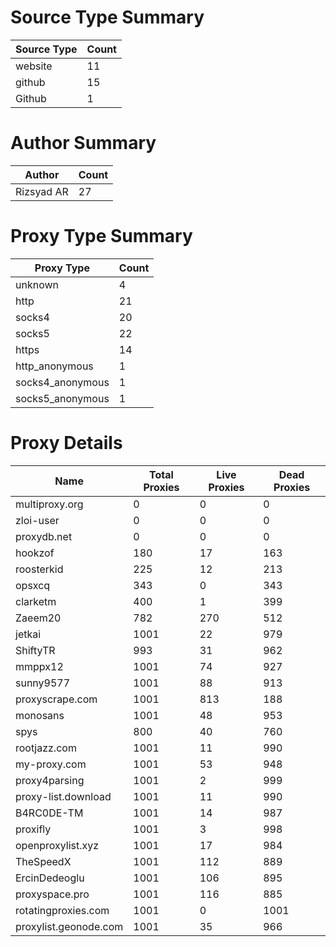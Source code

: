 # Source Type Summary

| Source Type | Count |
|-------------|-------|
| website | 11 |
| github | 15 |
| Github | 1 |


# Author Summary

| Author | Count |
|--------|-------|
| Rizsyad AR | 27 |


# Proxy Type Summary

| Proxy Type | Count |
|------------|-------|
| unknown | 4 |
| http | 21 |
| socks4 | 20 |
| socks5 | 22 |
| https | 14 |
| http_anonymous | 1 |
| socks4_anonymous | 1 |
| socks5_anonymous | 1 |


# Proxy Details

| Name | Total Proxies | Live Proxies | Dead Proxies |
|------|---------------|--------------|---------------|
| multiproxy.org | 0 | 0 | 0 |
| zloi-user | 0 | 0 | 0 |
| proxydb.net | 0 | 0 | 0 |
| hookzof | 180 | 17 | 163 |
| roosterkid | 225 | 12 | 213 |
| opsxcq | 343 | 0 | 343 |
| clarketm | 400 | 1 | 399 |
| Zaeem20 | 782 | 270 | 512 |
| jetkai | 1001 | 22 | 979 |
| ShiftyTR | 993 | 31 | 962 |
| mmppx12 | 1001 | 74 | 927 |
| sunny9577 | 1001 | 88 | 913 |
| proxyscrape.com | 1001 | 813 | 188 |
| monosans | 1001 | 48 | 953 |
| spys | 800 | 40 | 760 |
| rootjazz.com | 1001 | 11 | 990 |
| my-proxy.com | 1001 | 53 | 948 |
| proxy4parsing | 1001 | 2 | 999 |
| proxy-list.download | 1001 | 11 | 990 |
| B4RC0DE-TM | 1001 | 14 | 987 |
| proxifly | 1001 | 3 | 998 |
| openproxylist.xyz | 1001 | 17 | 984 |
| TheSpeedX | 1001 | 112 | 889 |
| ErcinDedeoglu | 1001 | 106 | 895 |
| proxyspace.pro | 1001 | 116 | 885 |
| rotatingproxies.com | 1001 | 0 | 1001 |
| proxylist.geonode.com | 1001 | 35 | 966 |
